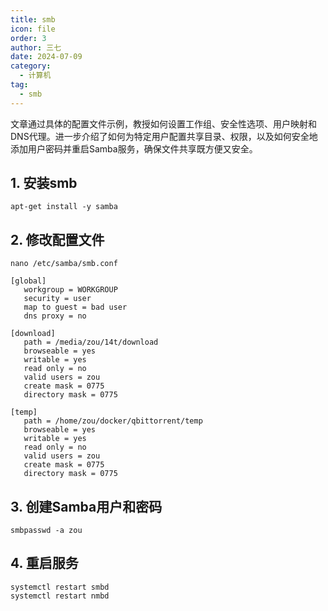 ```yaml
---
title: smb
icon: file
order: 3
author: 三七
date: 2024-07-09
category:
  - 计算机
tag:
  - smb
---
```

文章通过具体的配置文件示例，教授如何设置工作组、安全性选项、用户映射和DNS代理。进一步介绍了如何为特定用户配置共享目录、权限，以及如何安全地添加用户密码并重启Samba服务，确保文件共享既方便又安全。
<!-- more --> 
## 1. 安装smb
```
apt-get install -y samba 
```
## 2. 修改配置文件
```
nano /etc/samba/smb.conf
```
```
[global]
   workgroup = WORKGROUP
   security = user
   map to guest = bad user
   dns proxy = no

[download]
   path = /media/zou/14t/download
   browseable = yes
   writable = yes
   read only = no
   valid users = zou
   create mask = 0775
   directory mask = 0775

[temp]
   path = /home/zou/docker/qbittorrent/temp
   browseable = yes
   writable = yes
   read only = no
   valid users = zou
   create mask = 0775
   directory mask = 0775
```
## 3. 创建Samba用户和密码
```
smbpasswd -a zou
```
## 4. 重启服务
```
systemctl restart smbd
systemctl restart nmbd
```